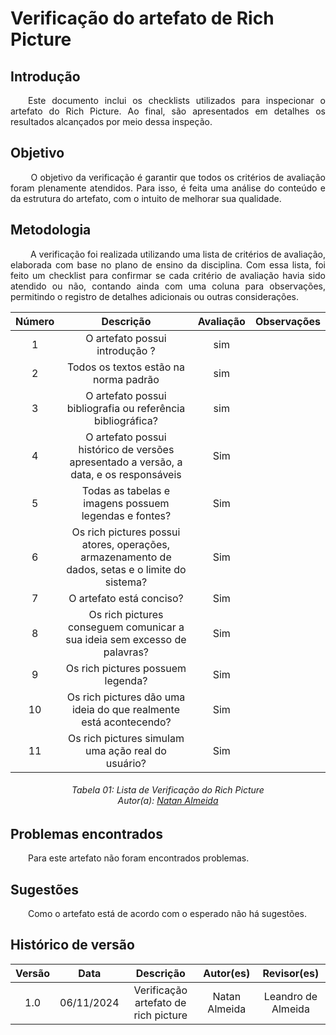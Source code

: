 # Verificação do artefato de Rich Picture

## Introdução 
<p align="justify">&emsp;&emsp;Este documento inclui os checklists utilizados para inspecionar o artefato do Rich Picture. Ao final, são apresentados em detalhes os resultados alcançados por meio dessa inspeção.</p>

## Objetivo

<p align="justify">
&emsp;&emsp; O objetivo da verificação é garantir que todos os critérios de avaliação foram plenamente atendidos. Para isso, é feita uma análise do conteúdo e da estrutura do artefato, com o intuito de melhorar sua qualidade.
</p>

## Metodologia
<p align="justify">
&emsp;&emsp; A verificação foi realizada utilizando uma lista de critérios de avaliação, elaborada com base no plano de ensino da disciplina. Com essa lista, foi feito um checklist para confirmar se cada critério de avaliação havia sido atendido ou não, contando ainda com uma coluna para observações, permitindo o registro de detalhes adicionais ou outras considerações.
</p>

<center>

| Número | Descrição | Avaliação | Observações | 
| :----: | :-------: | :-------: | :--------: | 
| 1 | O artefato possui introdução ?| sim | |
| 2 | Todos os textos estão na norma padrão | sim | |
| 3 | O artefato possui bibliografia ou referência bibliográfica? | sim | |
| 4 | O artefato possui histórico de versões apresentado a versão, a data, e os responsáveis | Sim | |
| 5 | Todas as tabelas e imagens possuem legendas e fontes? | Sim | |
| 6 | Os rich pictures possui atores, operações, armazenamento de dados, setas e o limite do sistema?  | Sim | |
| 7 | O artefato está conciso? | Sim | |
| 8 | Os rich pictures conseguem comunicar a sua ideia sem excesso de palavras? | Sim | |  
| 9 | Os rich pictures possuem legenda? | Sim |  |
| 10 | Os rich pictures dão uma ideia do que realmente está acontecendo? | Sim |  |
| 11 | Os rich pictures simulam uma ação real do usuário? | Sim |  |


</center>

<p align="justify">
<h6 align = "center"> Tabela 01: Lista de Verificação do Rich Picture
<br> Autor(a): <a href="https://github.com/natanalmeida03">Natan Almeida</a></h6>
</p>

## Problemas encontrados
<p align="justify">&emsp;&emsp;Para este artefato não foram encontrados problemas.</p>

## Sugestões
<p align="justify">&emsp;&emsp;Como o artefato está de acordo com o esperado não há sugestões.</p>

## Histórico de versão

| Versão |    Data    |      Descrição       |  Autor(es) | Revisor(es) |
| :----: | :--------: | :------------------: | :-----: | :-----: |
|  1.0   | 06/11/2024 | Verificação artefato de rich picture |  Natan Almeida | Leandro de Almeida |